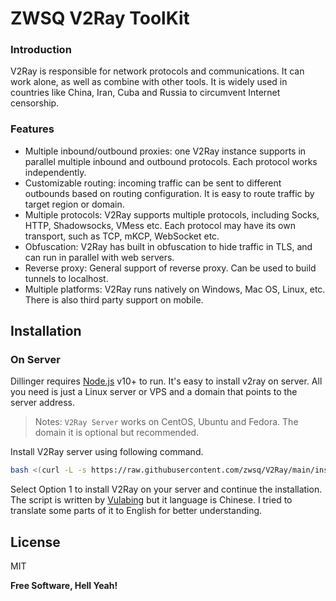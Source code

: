 # ZWSQ V2Ray ToolKit
### Introduction 
V2Ray is responsible for network protocols and communications. It can work alone, as well as combine with other tools. It is widely used in countries like China, Iran, Cuba and Russia to circumvent Internet censorship.

### Features

- Multiple inbound/outbound proxies: one V2Ray instance supports in parallel multiple inbound and outbound protocols. Each protocol works independently.
- Customizable routing: incoming traffic can be sent to different outbounds based on routing configuration. It is easy to route traffic by target region or domain.
- Multiple protocols: V2Ray supports multiple protocols, including Socks, HTTP, Shadowsocks, VMess etc. Each protocol may have its own transport, such as TCP, mKCP, WebSocket etc.
- Obfuscation: V2Ray has built in obfuscation to hide traffic in TLS, and can run in parallel with web servers.
- Reverse proxy: General support of reverse proxy. Can be used to build tunnels to localhost.
- Multiple platforms: V2Ray runs natively on Windows, Mac OS, Linux, etc. There is also third party support on mobile.

## Installation

### On Server

Dillinger requires [Node.js](https://nodejs.org/) v10+ to run.
It's easy to install v2ray on server. All you need is just a Linux server or VPS and a domain that points to the server address.

> Notes:
> `V2Ray Server` works on CentOS, Ubuntu and Fedora.
> The domain it is optional but recommended.


Install V2Ray server using following command.

```sh
bash <(curl -L -s https://raw.githubusercontent.com/zwsq/V2Ray/main/install.sh) | tee v2ray_ins.log
```
Select Option 1 to install V2Ray on your server and continue the installation. The script is written by [Vulabing](https://github.com/wulabing) but it language is Chinese. I tried to translate some parts of it to English for better understanding.
## License

MIT

**Free Software, Hell Yeah!**